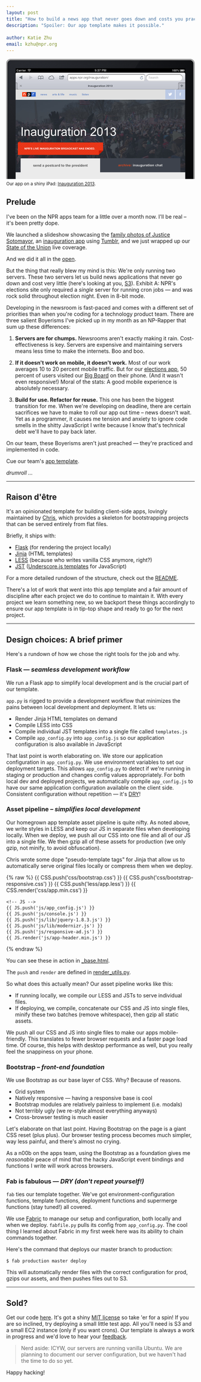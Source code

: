 ```yaml
---
layout: post
title: "How to build a news app that never goes down and costs you practically nothing"
description: "Spoiler: Our app template makes it possible."

author: Katie Zhu
email: kzhu@npr.org
---
```


![inauguration app](/img/posts/inaug.png)<br/>
<small>Our app on a shiny iPad: <a href="http://apps.npr.org/inauguration">Inauguration 2013</a>.</small>

## Prelude

I've been on the NPR apps team for a little over a month now. I'll be real – it's been pretty dope.

We launched a slideshow showcasing the [family photos of Justice Sotomayor], an [inauguration app] using [Tumblr], and we just wrapped up our [State of the Union] live coverage.

And we did it all in the [open].

But the thing that really blew my mind is this: We're only running two servers. These two servers let us build news applications that never go down and cost very little (here's looking at you, [S3]). Exhibit A: NPR's elections site only required a _single_ server for running cron jobs — and was rock solid throughout election night. Even in 8-bit mode.

[S3]: http://www.hongkiat.com/blog/amazon-s3-the-beginners-guide/

Developing in the newsroom is fast-paced and comes with a different set of priorities than when you're coding for a technology product team. There are three salient Boyerisms I've picked up in my month as an NP-Rapper that sum up these differences:

1. **Servers are for chumps.** Newsrooms aren't exactly making it rain. Cost-effectiveness is key. Servers are expensive and maintaining servers means less time to make the internets. Boo and boo.

2. **If it doesn't work on mobile, it doesn't work.** Most of our work averages 10 to 20 percent mobile traffic. But for our [elections app], 50 percent of users visited our [Big Board] on their phone. (And it wasn't even responsive!) Moral of the stats: A good mobile experience is absolutely necessary.

[elections app]: http://elections.npr.org/
[Big Board]: http://elections.npr.org/bigboard/president.html

3. **Build for use. Refactor for reuse.** This one has been the biggest transition for me. When we're developing on deadline, there are certain sacrifices we have to make to roll our app out time – news doesn't wait. Yet as a programmer, it causes me tension and anxiety to ignore code smells in the shitty JavaScript I write because I know that's technical debt we'll have to pay back later.

On our team, these Boyerisms aren't just preached — they're practiced and implemented in code.

Cue our team's [app template].

*drumroll ...*

---

## Raison d'être

It's an opinionated template for building client-side apps, lovingly maintained by [Chris], which provides a skeleton for bootstrapping projects that can be served entirely from flat files.

[Chris]: http://twitter.com/onyxfish

Briefly, it ships with:

* [Flask](http://flask.pocoo.org/) (for rendering the project locally)
* [Jinja](http://jinja.pocoo.org/) (HTML templates)
* [LESS](http://lesscss.org) (because who writes vanilla CSS anymore, right?)
* [JST](http://ricostacruz.com/backbone-patterns/#jst_templates) ([Underscore.js templates](http://underscorejs.org/#template) for JavaScript)

For a more detailed rundown of the structure, check out the [README].

There's a lot of work that went into this app template and a fair amount of discipline after each project we do to continue to maintain it. With every project we learn something new, so we backport these things accordingly to ensure our app template is in tip-top shape and ready to go for the next project.

---

## Design choices: A brief primer

Here's a rundown of how we chose the right tools for the job and why.

### Flask — *seamless development workflow*

We run a Flask app to simplify local development and is the crucial part of our template.

`app.py` is rigged to provide a development workflow that minimizes the pains between local development and deployment. It lets us:

* Render Jinja HTML templates on demand
* Compile LESS into CSS
* Compile individual JST templates into a single file called `templates.js`
* Compile `app_config.py` into `app_config.js` so our application configuration is also available in JavaScript

That last point is worth elaborating on. We store our application configuration in `app_config.py`. We use environment variables to set our deployment targets. This allows `app_config.py` to detect if we're running in staging or production and changes config values appropriately. For both local dev and deployed projects, we automatically compile `app_config.js` to have our same application configuration available on the client side. Consistent configuration without repetition — it's [DRY]!

### Asset pipeline – *simplifies local development*

Our homegrown app template asset pipeline is quite nifty. As noted above, we write styles in LESS and keep our JS in separate files when developing locally. When we deploy, we push all our CSS into one file and all of our JS into a single file. We then gzip all of these assets for production (we only gzip, not minify, to avoid obfuscation).

Chris wrote some dope "pseudo-template tags" for Jinja that allow us to automatically serve original files locally or compress them when we deploy.

{% raw %}
    <!-- CSS -->
    {{ CSS.push('css/bootstrap.css') }}
    {{ CSS.push('css/bootstrap-responsive.css') }}
    {{ CSS.push('less/app.less') }}
    {{ CSS.render('css/app.min.css') }}

    <!-- JS -->
    {{ JS.push('js/app_config.js') }}
    {{ JS.push('js/console.js') }}
    {{ JS.push('js/lib/jquery-1.8.3.js') }}
    {{ JS.push('js/lib/modernizr.js') }}
    {{ JS.push('js/responsive-ad.js') }}
    {{ JS.render('js/app-header.min.js') }}
{% endraw %}


You can see these in action in [\_base.html].

The `push` and `render` are defined in [render_utils.py].

So what does this actually mean? Our asset pipeline works like this:

* If running locally, we compile our LESS and JSTs to serve individual files.
* If deploying, we compile, concatenate our CSS and JS into single files, minify these two batches (remove whitespace), then gzip all static assets.

We push all our CSS and JS into single files to make our apps mobile-friendly. This translates to fewer browser requests and a faster page load time. Of course, this helps with desktop performance as well, but you really feel the snappiness on your phone.

### Bootstrap – *front-end foundation*

We use Bootstrap as our base layer of CSS. Why? Because of reasons.

* Grid system
* Natively responsive — having a responsive base is cool
* Bootstrap modules are relatively painless to implement (i.e. modals)
* Not terribly ugly (we re-style almost everything anyways)
* Cross-browser testing is much easier

Let's elaborate on that last point. Having Bootstrap on the page is a giant CSS reset (plus plus). Our browser testing process becomes much simpler, way less painful, and there's almost no crying.

As a n00b on the apps team, using the Bootstrap as a foundation gives me _reasonable_ peace of mind that the hacky JavaScript event bindings and functions I write will work across browsers.

### Fab is fabulous — *DRY (don't repeat yourself!)*

`fab` ties our template together. We've got environment-configuration functions, template functions, deployment functions and supermerge functions (stay tuned!) all covered.

We use [Fabric] to manage our setup and configuration, both locally and when we deploy. `fabfile.py` pulls its config from `app_config.py`. The cool thing I learned about Fabric in my first week here was its ability to chain commands together.

Here's the command that deploys our master branch to production:

	$ fab production master deploy

This will automatically render files with the correct configuration for prod, gzips our assets, and then pushes files out to S3.

---

## Sold?

Get our code [here]. It's got a shiny [MIT license] so take 'er for a spin! If you are so inclined, try deploying a small little test app. All you'll need is S3 and a small EC2 instance (only if you want crons). Our template is always a work in progress and we'd love to hear your [feedback].

> Nerd aside: ICYW, our servers are running vanilla Ubuntu. We are planning to document our server configuration, but we haven't had the time to do so yet.

Happy hacking!


[render_utils.py]: https://github.com/nprapps/app-template/blob/master/render_utils.py
[\_base.html]: https://github.com/nprapps/app-template/blob/master/templates/_base.html
[DRY]: http://en.wikipedia.org/wiki/Don't_repeat_yourself
[inauguration app]: http://apps.npr.org/inauguration
[family photos of Justice Sotomayor]: http://apps.npr.org/sotomayor-family-photos
[Tumblr]: http://inauguration2013.tumblr.com/
[State of the Union]: http://apps.npr.org/state-of-the-union-2013/
[open]: http://github.com/nprapps
[app template]: http://github.com/nprapps/app-template
[here]: http://github.com/nprapps/app-template
[README]: https://github.com/nprapps/app-template/blob/master/README.md#about-this-template
[feedback]: https://github.com/nprapps/app-template/pulls
[MIT license]: https://github.com/nprapps/app-template/blob/master/LICENSE
[Fabric]: http://docs.fabfile.org/en/1.5/
